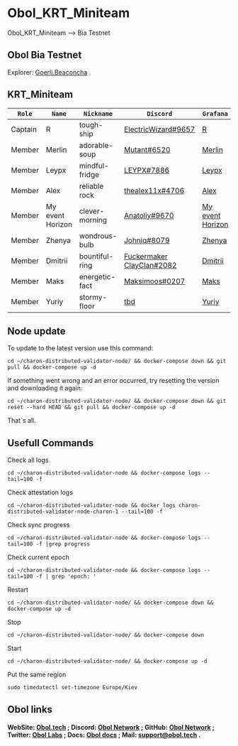 # Obol_KRT_Miniteam
Obol_KRT_Miniteam --> Bia Testnet

Obol Bia Testnet
-------------------
Explorer: [Goerli.Beaconcha](https://goerli.beaconcha.in/validator/0x880bdc66b6baa7189610f753b90df476e0e9c032523ba17d0be89a5e9e92c6ec0b3279654c3ad897b857a15625bb3dd6#deposits) .

KRT_Miniteam
------------
`Role` | `Name` | `Nickname` | `Discord` | `Grafana`
--- | --- | --- | --- | ---
Captain | R | tough-ship | [ElectricWizard#9657](https://discord.com/users/194132632496373760) | [R](http://65.109.28.243:3000/d/singlenode/single-charon-node-dashboard?orgId=1&refresh=10s)
Member | Merlin | adorable-soup | [Mutant#6520](https://discord.com/users/877965122595868722) | [Merlin](http://178.150.62.251:3000/d/singlenode/single-charon-node-dashboard?orgId=1&refresh=10s)
Member | Leypx | mindful-fridge | [LEYPX#7886](https://discord.com/users/401855964745302046) | [Leypx](tbd)
Member | Alex | reliable rock | [thealex11x#4706](https://discord.com/users/824364194580529172) | [Alex](http://94.158.152.162:3000/d/singlenode/single-charon-node-dashboard?orgId=1&refresh=10s)
Member | My event Horizon | clever-morning | [Anatoliy#9670](https://discord.com/users/883017726661120001) | [My event Horizon](http://65.109.112.11:3000/d/singlenode/single-charon-node-dashboard?orgId=1&refresh=10s)
Member | Zhenya | wondrous-bulb | [Johniq#8079](https://discord.com/users/304260322699640833) | [Zhenya](http://95.217.144.113:3333/d/singlenode/single-charon-node-dashboard?orgId=1&refresh=10s)
Member | Dmitrii | bountiful-ring | [Fuckermaker ClayClan#2082](https://discord.com/users/867052848735191070) | [Dmitrii](http://65.109.58.243:3000/d/singlenode/single-charon-node-dashboard?orgId=1&refresh=10s)
Member | Maks | energetic-fact | [Maksimoos#0207](https://discord.com/users/598959147794563081) | [Maks](http://80.76.43.81:3000/d/singlenode/single-charon-node-dashboard?orgId=1&refresh=10s)
Member | Yuriy | stormy-floor | [tbd](tbd) | [Yuriy](tbd)

Node update
-----------
To update to the latest version use this command:
```
cd ~/charon-distributed-validator-node/ && docker-compose down && git pull && docker-compose up -d
```
If something went wrong and an error occurred, try resetting the version and downloading it again:
```
cd ~/charon-distributed-validator-node/ && docker-compose down && git reset --hard HEAD && git pull && docker-compose up -d
```
That`s all.

Usefull Commands
----------------
Check all logs
```
cd ~/charon-distributed-validator-node && docker-compose logs --tail=100 -f
```
Check attestation logs
```
cd ~/charon-distributed-validator-node && docker logs charon-distributed-validator-node-charon-1 --tail=100 -f
```
Check sync progress
```
cd ~/charon-distributed-validator-node && docker-compose logs --tail=100 -f |grep progress
```
Check current epoch
```
cd ~/charon-distributed-validator-node && docker-compose logs --tail=100 -f | grep 'epoch: '
```
Restart
```
cd ~/charon-distributed-validator-node/ && docker-compose down && docker-compose up -d
```
Stop
```
cd ~/charon-distributed-validator-node/ && docker-compose down
```
Start
```
cd ~/charon-distributed-validator-node/ && docker-compose up -d
```
Put the same region
```
sudo timedatectl set-timezone Europe/Kiev
```

Obol links
----------
#### WebSite: [Obol.tech](https://obol.tech/) ; Discord: [Obol Network](https://discord.com/invite/n6ebKsX46w) ; GitHub: [Obol Network](https://github.com/ObolNetwork) ; Twitter: [Obol Labs](https://twitter.com/ObolNetwork) ; Docs: [Obol docs](https://docs.obol.tech/) ; Mail: support@obol.tech .
